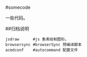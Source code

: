 #somecode

一些代码。

##归档说明

	jsdraw      #js 象素绘制图形。
	browsersync #browserSync 预编译脚本
	acmdconf    #autocommand 配置文件
